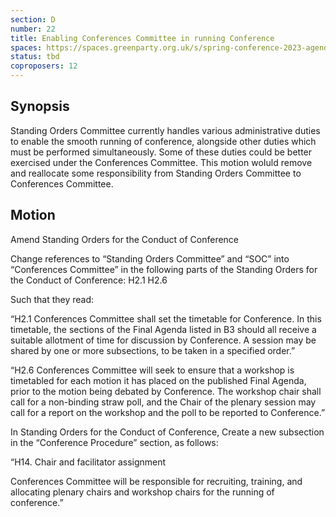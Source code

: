 ```yaml
---
section: D
number: 22
title: Enabling Conferences Committee in running Conference
spaces: https://spaces.greenparty.org.uk/s/spring-conference-2023-agenda-forum/?contentId=119493
status: tbd
coproposers: 12
---
```

## Synopsis
Standing Orders Committee currently handles various administrative duties to enable the smooth running of conference, alongside other duties which must be performed simultaneously. Some of these duties could be better exercised under the Conferences Committee. This motion woIuld remove and reallocate some responsibility from Standing Orders Committee to Conferences Committee.

## Motion
Amend Standing Orders for the Conduct of Conference

Change references to “Standing Orders Committee” and “SOC” into “Conferences Committee” in the following parts of the Standing Orders for the Conduct of Conference: H2.1 H2.6

Such that they read:

“H2.1 Conferences Committee shall set the timetable for Conference. In this timetable, the sections of the Final Agenda listed in B3 should all receive a suitable allotment of time for discussion by Conference. A session may be shared by one or more subsections, to be taken in a specified order.”

“H2.6 Conferences Committee will seek to ensure that a workshop is timetabled for each motion it has placed on the published Final Agenda, prior to the motion being debated by Conference. The workshop chair shall call for a non-binding straw poll, and the Chair of the plenary session may call for a report on the workshop and the poll to be reported to Conference.”

In Standing Orders for the Conduct of Conference, Create a new subsection in the “Conference Procedure” section, as follows:

“H14. Chair and facilitator assignment

Conferences Committee will be responsible for recruiting, training, and allocating plenary chairs and workshop chairs for the running of conference.”
